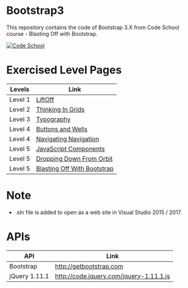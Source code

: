 # Bootstrap3
This repository contains the code of Bootstrap 3.X from Code School course - Blasting Off with Bootstrap.

[![Code School](https://www.codeschool.com/assets/logos/logo-code-school-ps-af6d2dac2b8f78566e48a0e451a9233894464e64927376b87d88402aebb76803.svg)](https://www.codeschool.com/courses/shaping-up-with-angular-js)

# Exercised Level Pages

| Levels  | Link |
| ------ | ------ |
| Level 1 | [LiftOff](https://iavinashvarma.github.io/Bootstrap3/AVBootstrap/UI/Level1/LiftOff.html) |
| Level 2 | [Thinking In Grids](https://iavinashvarma.github.io/Bootstrap3/AVBootstrap/UI/Level2/ThinkingInGrids.html) |
| Level 3 | [Typography](https://iavinashvarma.github.io/Bootstrap3/AVBootstrap/UI/Level3/Typography.html) |
| Level 4 | [Buttons and Wells](https://iavinashvarma.github.io/Bootstrap3/AVBootstrap/UI/Level4/Typography.html) |
| Level 4 | [Navigating Navigation](https://iavinashvarma.github.io/Bootstrap3/AVBootstrap/UI/Level4/NavigatingNavigation.html) |
| Level 5 | [JavaScript Components](https://iavinashvarma.github.io/Bootstrap3/AVBootstrap/UI/Level5/JavaScriptComponents.html) |
| Level 5 | [Dropping Down From Orbit](https://iavinashvarma.github.io/Bootstrap3/AVBootstrap/UI/Level5/DroppingDownFromOrbit.html) |
| Level 5 | [Blasting Off With Bootstrap](https://iavinashvarma.github.io/Bootstrap3/AVBootstrap/UI/Level5/BlastingOffWithBootstrap.html) |

# Note
  - .sln file is added to open as a web site in Visual Studio 2015 / 2017.

# APIs

| API  | Link |
| ------ | ------ |
| Bootstrap | http://getbootstrap.com |
| jQuery 1.11.1 | http://code.jquery.com/jquery-1.11.1.js |
